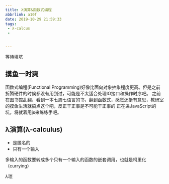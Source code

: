 ```yaml
---
title: λ演算&函数式编程
abbrlink: a10f
date: 2019-10-29 21:59:33
tags:
 - λ-calcus
 - 


---
```

等待填坑
<!-- more -->
## 摸鱼一时爽

函数式编程(Functional Programming)好像比面向对象抽象程度更高。但是之前折腾硬件的时候都没有用到过，可能是不太适合处理IO接口和操作时序吧。
之前在图书馆乱翻，看到一本七周七语言的书，翻到函数式，感觉还挺有意思，教研室的摸鱼生活就搞点这个吧，反正干正事是不可能干正事的
正在进JavaScript的坑，将就着用js来练练手吧。

## λ演算(λ-calculus)

- 是匿名的
- 只有一个输入

多输入的函数要转成多个只有一个输入的函数的嵌套调用，也就是柯里化（currying）

$\lambda$项

